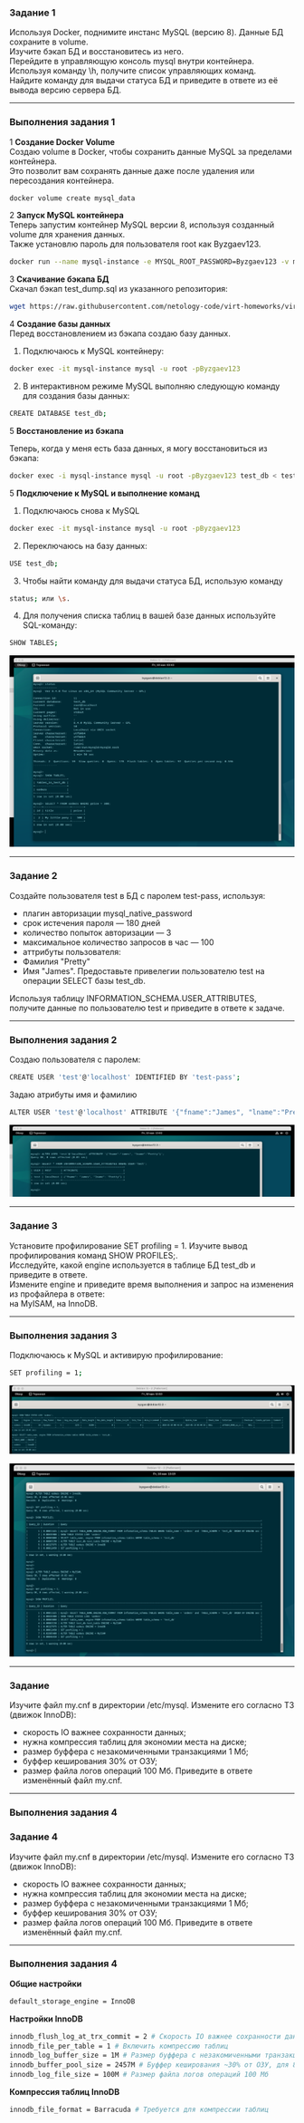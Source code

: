 ### Задание 1

Используя Docker, поднимите инстанс MySQL (версию 8). Данные БД сохраните в volume.  
Изучите бэкап БД и восстановитесь из него.  
Перейдите в управляющую консоль mysql внутри контейнера.  
Используя команду \h, получите список управляющих команд.  
Найдите команду для выдачи статуса БД и приведите в ответе из её вывода версию сервера БД.  

----

### Выполнения задания 1

1 **Создание Docker Volume**  
Создаю volume в Docker, чтобы сохранить данные MySQL за пределами контейнера.     
Это позволит вам сохранять данные даже после удаления или пересоздания контейнера.    

```bash
docker volume create mysql_data
```
2 **Запуск MySQL контейнера**      
Теперь запустим контейнер MySQL версии 8, используя созданный volume для хранения данных.   
Также установлю пароль для пользователя root как Byzgaev123.

```bash
docker run --name mysql-instance -e MYSQL_ROOT_PASSWORD=Byzgaev123 -v mysql_data:/var/lib/mysql -d -p 3306:3306 mysql:8
```
3 **Скачивание бэкапа БД**     
Скачал бэкап test_dump.sql из указанного репозитория:

```bash
wget https://raw.githubusercontent.com/netology-code/virt-homeworks/virt-11/06-db-03-mysql/test_data/test_dump.sql
```

4 **Создание базы данных**   
Перед восстановлением из бэкапа создаю базу данных.  
  1. Подключаюсь к MySQL контейнеру: 
```bash
docker exec -it mysql-instance mysql -u root -pByzgaev123
```
  2. В интерактивном режиме MySQL выполняю следующую команду для создания базы данных:

```bash
CREATE DATABASE test_db;
```
5 **Восстановление из бэкапа**   

Теперь, когда у меня есть база данных, я могу восстановиться из бэкапа:

```bash
docker exec -i mysql-instance mysql -u root -pByzgaev123 test_db < test_dump.sql
```

5 **Подключение к MySQL и выполнение команд**  

  1. Подключаюсь снова к MySQL  
```bash
docker exec -it mysql-instance mysql -u root -pByzgaev123
```
  2. Переключаюсь на базу данных:  
```bash
USE test_db;
```
  3. Чтобы найти команду для выдачи статуса БД, использую команду 
```bash
status; или \s.
```
  4. Для получения списка таблиц в вашей базе данных используйте SQL-команду:  
```bash
SHOW TABLES;
```

![image.jpg](https://github.com/Byzgaev-I/MySQL/blob/main/1.png)

----

### Задание 2

Создайте пользователя test в БД c паролем test-pass, используя:  

- плагин авторизации mysql_native_password
- срок истечения пароля — 180 дней
- количество попыток авторизации — 3
- максимальное количество запросов в час — 100
- аттрибуты пользователя:
-    Фамилия "Pretty"
-    Имя "James".
Предоставьте привелегии пользователю test на операции SELECT базы test_db.

Используя таблицу INFORMATION_SCHEMA.USER_ATTRIBUTES, получите данные по пользователю test и приведите в ответе к задаче. 

----

### Выполнения задания 2  

Создаю пользователя с паролем:
```bash
CREATE USER 'test'@'localhost' IDENTIFIED BY 'test-pass';
```
Задаю атрибуты имя и фамилию
```bash
ALTER USER 'test'@'localhost' ATTRIBUTE '{"fname":"James", "lname":"Pretty"}';
```
![image.jpg](https://github.com/Byzgaev-I/MySQL/blob/main/2.png)  

----

### Задание 3
Установите профилирование SET profiling = 1. Изучите вывод профилирования команд SHOW PROFILES;.    
Исследуйте, какой engine используется в таблице БД test_db и приведите в ответе.  
Измените engine и приведите время выполнения и запрос на изменения из профайлера в ответе:  
на MyISAM,
на InnoDB.

----

### Выполнения задания 3  

Подключаюсь к MySQL и активирую профилирование:

```bash
SET profiling = 1;
```

![image.jpg](https://github.com/Byzgaev-I/MySQL/blob/main/3.png)

![image.jpg](https://github.com/Byzgaev-I/MySQL/blob/main/3-1.png)

----

### Задание   

Изучите файл my.cnf в директории /etc/mysql.
Измените его согласно ТЗ (движок InnoDB):
-  скорость IO важнее сохранности данных;
-  нужна компрессия таблиц для экономии места на диске;
-  размер буффера с незакомиченными транзакциями 1 Мб;
-  буффер кеширования 30% от ОЗУ;
-  размер файла логов операций 100 Мб.
Приведите в ответе изменённый файл my.cnf.

----

### Выполнения задания 4  


### Задание 4   

Изучите файл my.cnf в директории /etc/mysql.
Измените его согласно ТЗ (движок InnoDB):
-  скорость IO важнее сохранности данных;
-  нужна компрессия таблиц для экономии места на диске;
-  размер буффера с незакомиченными транзакциями 1 Мб;
-  буффер кеширования 30% от ОЗУ;
-  размер файла логов операций 100 Мб.
Приведите в ответе изменённый файл my.cnf.

----

### Выполнения задания 4  

**Общие настройки**
```bash
default_storage_engine = InnoDB
```
**Настройки InnoDB** 
```bash
innodb_flush_log_at_trx_commit = 2 # Скорость IO важнее сохранности данных  
innodb_file_per_table = 1 # Включить компрессию таблиц  
innodb_log_buffer_size = 1M # Размер буффера с незакомиченными транзакциями 1 Мб  
innodb_buffer_pool_size = 2457M # Буффер кеширования ~30% от ОЗУ, для 8 ГБ ОЗУ  
innodb_log_file_size = 100M # Размер файла логов операций 100 Мб  
```
**Компрессия таблиц InnoDB**  
```bash
innodb_file_format = Barracuda # Требуется для компрессии таблиц  
```




